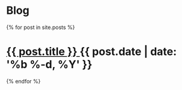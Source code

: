 # Blog

{% for post in site.posts %}
  <div class="post">
    <h1 class="post-title">
      <a href="{{ site.baseurl }}{{ post.url }}">
        {{ post.title }}
      </a>
      <span class="post-date">
          {{ post.date | date: '%b %-d, %Y' }}
      </span>
    </h1>

  </div>
{% endfor %}